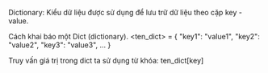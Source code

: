Dictionary: Kiểu dữ liệu được sử dụng để lưu trữ dữ liệu theo cặp key - value.


Cách khai báo một Dict (dictionary).
<ten_dict> = {
    "key1": "value1",
    "key2": "value2",
    "key3": "value3",
    ...
}

Truy vấn giá trị trong dict ta sử dụng từ khóa: 
ten_dict[key]